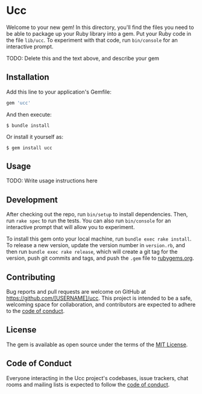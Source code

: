 # Ucc

Welcome to your new gem! In this directory, you'll find the files you need to be able to package up your Ruby library into a gem. Put your Ruby code in the file `lib/ucc`. To experiment with that code, run `bin/console` for an interactive prompt.

TODO: Delete this and the text above, and describe your gem

## Installation

Add this line to your application's Gemfile:

```ruby
gem 'ucc'
```

And then execute:

    $ bundle install

Or install it yourself as:

    $ gem install ucc

## Usage

TODO: Write usage instructions here

## Development

After checking out the repo, run `bin/setup` to install dependencies. Then, run `rake spec` to run the tests. You can also run `bin/console` for an interactive prompt that will allow you to experiment.

To install this gem onto your local machine, run `bundle exec rake install`. To release a new version, update the version number in `version.rb`, and then run `bundle exec rake release`, which will create a git tag for the version, push git commits and tags, and push the `.gem` file to [rubygems.org](https://rubygems.org).

## Contributing

Bug reports and pull requests are welcome on GitHub at https://github.com/[USERNAME]/ucc. This project is intended to be a safe, welcoming space for collaboration, and contributors are expected to adhere to the [code of conduct](https://github.com/[USERNAME]/ucc/blob/master/CODE_OF_CONDUCT.md).


## License

The gem is available as open source under the terms of the [MIT License](https://opensource.org/licenses/MIT).

## Code of Conduct

Everyone interacting in the Ucc project's codebases, issue trackers, chat rooms and mailing lists is expected to follow the [code of conduct](https://github.com/[USERNAME]/ucc/blob/master/CODE_OF_CONDUCT.md).
